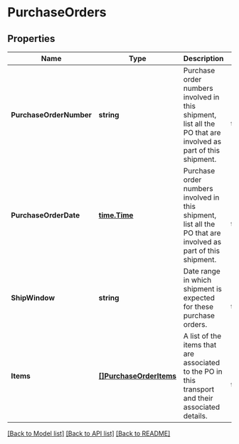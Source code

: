 # PurchaseOrders

## Properties
Name | Type | Description | Notes
------------ | ------------- | ------------- | -------------
**PurchaseOrderNumber** | **string** | Purchase order numbers involved in this shipment, list all the PO that are involved as part of this shipment. | [optional] [default to null]
**PurchaseOrderDate** | [**time.Time**](time.Time.md) | Purchase order numbers involved in this shipment, list all the PO that are involved as part of this shipment. | [optional] [default to null]
**ShipWindow** | **string** | Date range in which shipment is expected for these purchase orders. | [optional] [default to null]
**Items** | [**[]PurchaseOrderItems**](PurchaseOrderItems.md) | A list of the items that are associated to the PO in this transport and their associated details. | [optional] [default to null]

[[Back to Model list]](../README.md#documentation-for-models) [[Back to API list]](../README.md#documentation-for-api-endpoints) [[Back to README]](../README.md)

